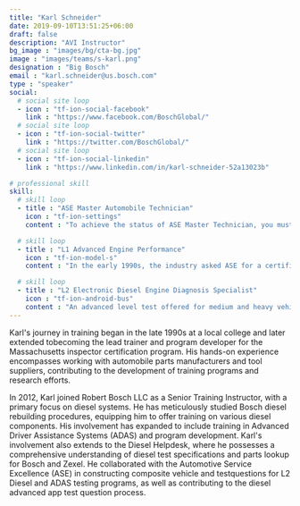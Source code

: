 ```yaml
---
title: "Karl Schneider"
date: 2019-09-10T13:51:25+06:00
draft: false
description: "AVI Instructor"
bg_image : "images/bg/cta-bg.jpg"
image : "images/teams/s-karl.png"
designation : "Big Bosch"
email : "karl.schneider@us.bosch.com"
type : "speaker"
social:
  # social site loop
  - icon : "tf-ion-social-facebook"
    link : "https://www.facebook.com/BoschGlobal/"
  # social site loop
  - icon : "tf-ion-social-twitter"
    link : "https://twitter.com/BoschGlobal/"
  # social site loop
  - icon : "tf-ion-social-linkedin"
    link : "https://www.linkedin.com/in/karl-schneider-52a13023b"

# professional skill
skill:
  # skill loop
  - title : "ASE Master Automobile Technician"
    icon : "tf-ion-settings"
    content : "To achieve the status of ASE Master Technician, you must achieve certification in all tests A1-A8 in the series."

  # skill loop
  - title : "L1 Advanced Engine Performance"
    icon : "tf-ion-model-s"
    content : "In the early 1990s, the industry asked ASE for a certification test to address the enhanced I/M emissions initiatives of that time. The Advanced Engine Performance Specialist (L1) Test answered that call by measuring the knowledge needed to diagnose emission failures and driveability problems on computer-controlled engine systems."

  # skill loop
  - title : "L2 Electronic Diesel Engine Diagnosis Specialist"
    icon : "tf-ion-android-bus"
    content : "An advanced level test offered for medium and heavy vehicle technicians. The test measures a technician's knowledge of skills needed to diagnose sophisticated engine performance problems on computer-controlled diesel engines."
---
```


Karl's journey in training began in the late 1990s at a local college and later extended tobecoming the lead trainer and program developer for the Massachusetts inspector certification program. His hands-on experience encompasses working with automobile parts manufacturers and tool suppliers, contributing to the development of training programs and research efforts.

In 2012, Karl joined Robert Bosch LLC as a Senior Training Instructor, with a primary focus on diesel systems. He has meticulously studied Bosch diesel rebuilding procedures, equipping him to offer training on various diesel components. His involvement has expanded to include training in Advanced Driver Assistance Systems (ADAS) and program development. Karl's involvement also extends to the Diesel Helpdesk, where he possesses a comprehensive understanding of diesel test specifications and parts lookup for Bosch and Zexel. He collaborated with the Automotive Service Excellence (ASE) in constructing composite vehicle and testquestions for L2 Diesel and ADAS testing programs, as well as contributing to the diesel advanced app test question process.
